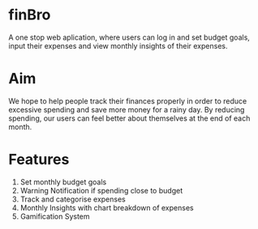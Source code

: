 # finBro
A one stop web aplication, where users can log in and set budget goals, input their expenses and view monthly insights of their expenses.
# Aim

We hope to help people track their finances properly in order to reduce excessive spending and save more money for a rainy day. By reducing spending, our users can feel better about themselves at the end of each month.

# Features
1. Set monthly budget goals
2. Warning Notification if spending close to budget
3. Track and categorise expenses
4. Monthly Insights with chart breakdown of expenses
5. Gamification System
